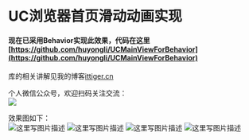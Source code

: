 # UC浏览器首页滑动动画实现

#### 现在已采用Behavior实现此效果，代码在这里 [https://github.com/huyongli/UCMainViewForBehavior](https://github.com/huyongli/UCMainViewForBehavior)


库的相关讲解见我的博客[ittiger.cn](http://ittiger.cn/2016/05/26/UC%E6%B5%8F%E8%A7%88%E5%99%A8%E9%A6%96%E9%A1%B5%E6%BB%91%E5%8A%A8%E5%8A%A8%E7%94%BB%E5%AE%9E%E7%8E%B0/)


个人微信公众号，欢迎扫码关注交流：   
![](https://img-blog.csdnimg.cn/2019052410035231.jpg)


效果图如下：<br/>
![这里写图片描述](http://img.blog.csdn.net/20160526232024470)
![这里写图片描述](http://img.blog.csdn.net/20160526232223237)
![这里写图片描述](http://img.blog.csdn.net/20160526232326059)
![这里写图片描述](http://img.blog.csdn.net/20160526232403427)
